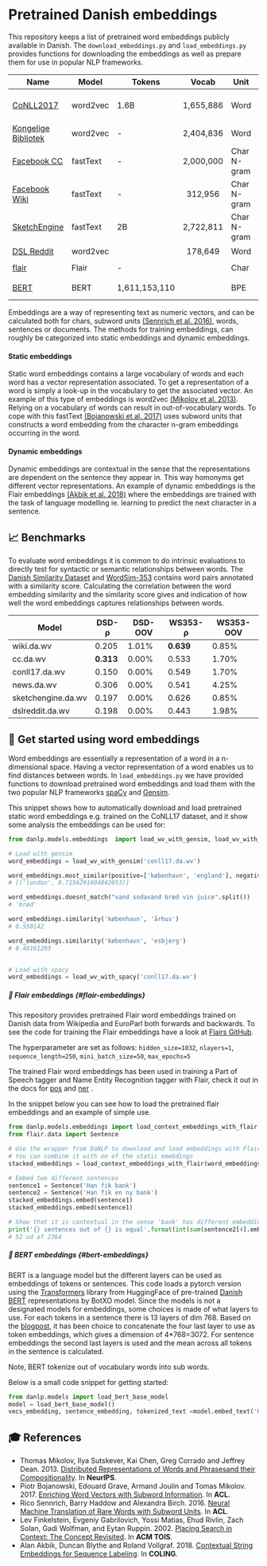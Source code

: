 Pretrained Danish embeddings
============================

This repository keeps a list of pretrained word embeddings publicly available in Danish. The `download_embeddings.py`
and `load_embeddings.py` provides functions for downloading the embeddings as well as prepare them for use in 
popular NLP frameworks.

| Name                                                         | Model    | Tokens |   Vocab   | Unit        | Task     | License                                                      | DaNLP |
| ------------------------------------------------------------ | -------- | ------ | :-------: | ----------- | -------- | ------------------------------------------------------------ | ----- |
| [CoNLL2017](http://vectors.nlpl.eu/repository/#)             | word2vec | 1.6B   | 1,655,886 | Word        | Skipgram | [CC BY-NC-SA 4.0](https://embeddings.sketchengine.co.uk/static/index.html) | ✔️     |
| [Kongelige Bibliotek](https://loar.kb.dk/handle/1902/329)    | word2vec | -      | 2,404,836 | Word        | Skipgram | [CC0 1.0](https://loar.kb.dk/handle/1902/329)                | ✔️     |
| [Facebook CC](https://fasttext.cc/docs/en/crawl-vectors.html) | fastText | -      | 2,000,000 | Char N-gram | Skipgram | [CC BY-SA 3.0](https://fasttext.cc/docs/en/crawl-vectors.html#license) | ✔️     |
| [Facebook Wiki](https://fasttext.cc/docs/en/pretrained-vectors.html) | fastText | -      |  312,956  | Char N-gram | Skipgram | [CC BY-SA 3.0](https://fasttext.cc/docs/en/crawl-vectors.html#license) | ✔️     |
| [SketchEngine](https://embeddings.sketchengine.co.uk/static/index.html) | fastText | 2B     | 2,722,811 | Char N-gram | Skipgram | [CC BY-NC-SA 4.0](https://embeddings.sketchengine.co.uk/static/index.html) | ✔️     |
| [DSL Reddit](https://github.com/danish-stance-detectors/RumourResolution) | word2vec |        |  178,649  | Word        | CBOW     | [MIT](https://github.com/danish-stance-detectors/RumourResolution/blob/master/LICENSE) | ✔️     |
| [flair](https://github.com/alexandrainst/danlp/blob/ner_predict/docs/docs/tasks/embeddings.md#-training-details-for-flair-embeddings-flair-embeddings) | Flair    | -      |           | Char        | LM       | MIT                                                          | ✔️     |
| [BERT](https://github.com/alexandrainst/danlp/blob/Update_embbedings/docs/docs/tasks/embeddings.md#-bert-embeddings-bert-embeddings)                                          |  BERT        |    1,611,153,110    |          |      BPE       |      LM    |                  [CC BY 4.0](https://github.com/botxo/nordic_bert)                                             |    ✔️  | 

Embeddings are a way of representing text as numeric vectors, and can be calculated both for chars, subword units [(Sennrich et al. 2016)](https://aclweb.org/anthology/P16-1162), 
words, sentences or documents.
The methods for training embeddings, can roughly be categorized into static embeddings and dynamic embeddings.

#### Static embeddings
Static word embeddings contains a large vocabulary of words and each word has a vector representation associated.
To get a representation of a word is simply a look-up in the vocabulary to get the associated vector. An example of this
type of embeddings is word2vec [(Mikolov et al. 2013)](https://papers.nips.cc/paper/5021-distributed-representations-of-words-and-phrases-and-their-compositionality.pdf).
Relying on a vocabulary of words can result in out-of-vocabulary words. To cope with this fastText [(Bojanowski et al. 2017)](https://aclweb.org/anthology/Q17-1010)
uses subword units that constructs a word embedding from the character n-gram embeddings occurring in the word.

#### Dynamic embeddings
Dynamic embeddings are contextual in the sense that the representations are dependent on the sentence they appear in.
This way homonyms get different vector representations. An example of dynamic embeddings is the Flair embeddings [(Akbik et al. 2018)](https://aclanthology.coli.uni-saarland.de/papers/C18-1139/c18-1139)
where the embeddings are trained with the task of language modelling ie. learning to predict 
the next character in a sentence.


## 📈 Benchmarks

To evaluate word embeddings it is common to do intrinsic evaluations to 
directly test for syntactic or semantic relationships between words. The 
[Danish Similarity Dataset](../datasets.md#danish-similarity-dataset) and [WordSim-353](../datasets.md#wordsim-353) contains word pairs annotated with a similarity score. Calculating the correlation between the word embedding similarity and the similarity score
gives and indication of how well the word embeddings captures relationships 
between words.

| Model              | DSD-ρ     | DSD-OOV | WS353-ρ   | WS353-OOV |
|--------------------|-----------|---------|-----------|-----------|
| wiki.da.wv         | 0.205     | 1.01%   | **0.639** | 0.85%     |
| cc.da.wv           | **0.313** | 0.00%   | 0.533     | 1.70%     |
| conll17.da.wv      | 0.150     | 0.00%   | 0.549     | 1.70%     |
| news.da.wv         | 0.306     | 0.00%   | 0.541     | 4.25%     |
| sketchengine.da.wv | 0.197     | 0.00%   | 0.626     | 0.85%     |
| dslreddit.da.wv    | 0.198     | 0.00%   | 0.443     | 1.98%     |

## 🐣 Get started using word embeddings

Word embeddings are essentially a representation of a word in a n-dimensional space.
Having a vector representation of a word enables us to find distances between words.
In `load_embeddings.py` we have provided functions to download pretrained word embeddings and load them with
the two popular NLP frameworks [spaCy](https://spacy.io/) and [Gensim](https://radimrehurek.com/gensim/).

This snippet shows how to automatically download and load pretrained static word embeddings e.g. trained on the CoNLL17 dataset, and it show some analysis  the embeddings can be used for: 
```python
from danlp.models.embeddings  import load_wv_with_gensim, load_wv_with_spacy

# Load with gensim
word_embeddings = load_wv_with_gensim('conll17.da.wv')

word_embeddings.most_similar(positive=['københavn', 'england'], negative=['danmark'], topn=1)
# [('london', 0.7156291604042053)]

word_embeddings.doesnt_match("vand sodavand brød vin juice".split())
# 'brød'

word_embeddings.similarity('københavn', 'århus')
# 0.550142

word_embeddings.similarity('københavn', 'esbjerg')
# 0.48161203


# Load with spacy
word_embeddings = load_wv_with_spacy('conll17.da.wv')

```



##### 🔧 Flair embeddings {#flair-embeddings}

This repository provides pretrained Flair word embeddings trained on Danish data from Wikipedia and EuroParl both forwards and backwards. To see the code for training the Flair embeddings have a look at  [Flairs GitHub](https://github.com/zalandoresearch/flair).

The hyperparameter are set as follows: `hidden_size=1032`, `nlayers=1`, `sequence_length=250`, `mini_batch_size=50`, 
`max_epochs=5`

The trained Flair word embeddings has been used in training a Part of Speech tagger and Name Entity Recognition tagger with Flair, check it out in the docs for  [pos](pos.md) and [ner](ner.md) . 

In the snippet below you can see how to load the pretrained flair embeddings and an example of simple use. 

```python
from danlp.models.embeddings import load_context_embeddings_with_flair
from flair.data import Sentence

# Use the wrapper from DaNLP to download and load embeddings with Flair
# You can combine it with on of the static emebdings
stacked_embeddings = load_context_embeddings_with_flair(word_embeddings='wiki.da.wv')

# Embed two different sentences
sentence1 = Sentence('Han fik bank')
sentence2 = Sentence('Han fik en ny bank')
stacked_embeddings.embed(sentence1)
stacked_embeddings.embed(sentence1)

# Show that it is contextual in the sense 'bank' has different embedding after context
print('{} sentences out of {} is equal'.format(int(sum(sentence2[4].embedding==sentence1[2].embedding)), len(sentence1[2].embedding)))
# 52 ud af 2364
```



##### 🔧 BERT embeddings {#bert-embeddings}

BERT is a language model but the different layers can be used as embeddings of tokens or sentences. This code loads a pytorch version using the [Transformers](https://github.com/huggingface/transformers) library from HuggingFace of pre-trained [Danish BERT](https://github.com/botxo/nordic_bert) representations by BotXO model. Since the models is not a designated  models for embeddings, some choices is made of what layers to use. For each tokens in a sentence there is 13 layers of dim 768. Based on the [blogpost](https://mccormickml.com/2019/05/14/BERT-word-embeddings-tutorial/), it has been choice to concatenate the four last layer to use as token embeddings, which gives a dimension of 4*768=3072. For sentence embeddings the second last layers is used and the mean across all tokens in the sentence is calculated. 

Note, BERT tokenize out of vocabulary words into sub words.

Below is a small code snippet for getting started:

```python
from danlp.models import load_bert_base_model
model = load_bert_base_model()
vecs_embedding, sentence_embedding, tokenized_text =model.embed_text('Han sælger frugt')
```



 




## 🎓 References

- Thomas Mikolov, Ilya Sutskever, Kai Chen, Greg Corrado and Jeffrey Dean. 2013. [Distributed Representations of Words and Phrasesand their Compositionality](https://papers.nips.cc/paper/5021-distributed-representations-of-words-and-phrases-and-their-compositionality.pdf). In **NeurIPS**.
- Piotr Bojanowski, Edouard Grave, Armand Joulin and Tomas Mikolov. 2017. [Enriching Word Vectors with Subword Information](https://aclweb.org/anthology/Q17-1010). In **ACL**.
- Rico Sennrich, Barry Haddow and Alexandra Birch. 2016. [Neural Machine Translation of Rare Words with Subword Units](https://aclweb.org/anthology/P16-1162). In **ACL**.
- Lev Finkelstein, Evgeniy Gabrilovich, Yossi Matias, Ehud Rivlin, Zach Solan, Gadi Wolfman, and Eytan Ruppin. 2002. [Placing Search in Context: The Concept Revisited](http://www.cs.technion.ac.il/~gabr/papers/tois_context.pdf). In  **ACM TOIS**.
- Alan Akbik, Duncan Blythe and Roland Vollgraf. 2018. [Contextual String Embeddings for Sequence Labeling](https://aclanthology.coli.uni-saarland.de/papers/C18-1139/c18-1139). In **COLING**.

